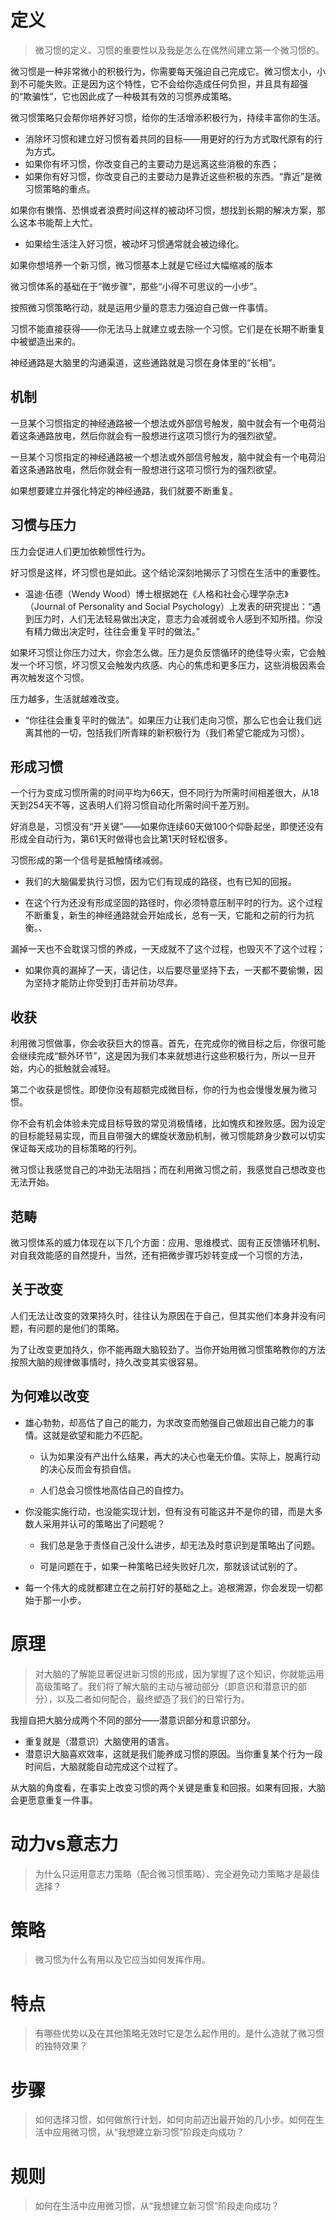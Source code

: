 # 定义

> 微习惯的定义、习惯的重要性以及我是怎么在偶然间建立第一个微习惯的。

微习惯是一种非常微小的积极行为，你需要每天强迫自己完成它。微习惯太小，小到不可能失败。正是因为这个特性，它不会给你造成任何负担，并且具有超强的“欺骗性”，它也因此成了一种极其有效的习惯养成策略。

微习惯策略只会帮你培养好习惯，给你的生活增添积极行为，持续丰富你的生活。

- 消除坏习惯和建立好习惯有着共同的目标——用更好的行为方式取代原有的行为方式。
- 如果你有坏习惯，你改变自己的主要动力是远离这些消极的东西；
- 如果你有好习惯，你改变自己的主要动力是靠近这些积极的东西。“靠近”是微习惯策略的重点。

如果你有懒惰、恐惧或者浪费时间这样的被动坏习惯，想找到长期的解决方案，那么这本书能帮上大忙。

- 如果给生活注入好习惯，被动坏习惯通常就会被边缘化。



如果你想培养一个新习惯，微习惯基本上就是它经过大幅缩减的版本

微习惯体系的基础在于“微步骤”，那些“小得不可思议的一小步”。

按照微习惯策略行动，就是运用少量的意志力强迫自己做一件事情。

习惯不能直接获得——你无法马上就建立或去除一个习惯。它们是在长期不断重复中被塑造出来的。

神经通路是大脑里的沟通渠道，这些通路就是习惯在身体里的“长相”。

## 机制

一旦某个习惯指定的神经通路被一个想法或外部信号触发，脑中就会有一个电荷沿着这条通路放电，然后你就会有一股想进行这项习惯行为的强烈欲望。

一旦某个习惯指定的神经通路被一个想法或外部信号触发，脑中就会有一个电荷沿着这条通路放电，然后你就会有一股想进行这项习惯行为的强烈欲望。

如果想要建立并强化特定的神经通路，我们就要不断重复。

## 习惯与压力

压力会促进人们更加依赖惯性行为。

好习惯是这样，坏习惯也是如此。这个结论深刻地揭示了习惯在生活中的重要性。

- 温迪·伍德（Wendy Wood）博士根据她在《人格和社会心理学杂志》（Journal of Personality and Social Psychology）上发表的研究提出：“遇到压力时，人们无法轻易做出决定，意志力会减弱或令人感到不知所措。你没有精力做出决定时，往往会重复平时的做法。”

如果坏习惯让你压力过大，你会怎么做。压力是负反馈循环的绝佳导火索，它会触发一个坏习惯，坏习惯又会触发内疚感、内心的焦虑和更多压力，这些消极因素会再次触发这个习惯。

压力越多，生活就越难改变。

- “你往往会重复平时的做法”。如果压力让我们走向习惯，那么它也会让我们远离其他的一切，包括我们所青睐的新积极行为（我们希望它能成为习惯）。

## 形成习惯

一个行为变成习惯所需的时间平均为66天，但不同行为所需时间相差很大，从18天到254天不等，这表明人们将习惯自动化所需时间千差万别。

好消息是，习惯没有“开关键”——如果你连续60天做100个仰卧起坐，即使还没有形成全自动行为，第61天时做得也会比第1天时轻松很多。

习惯形成的第一个信号是抵触情绪减弱。

- 我们的大脑偏爱执行习惯，因为它们有现成的路径，也有已知的回报。

- 在这个行为还没有形成坚固的路径时，你必须特意压制平时的行为。这个过程不断重复，新生的神经通路就会开始成长，总有一天，它能和之前的行为抗衡。、

漏掉一天也不会耽误习惯的养成，一天成就不了这个过程，也毁灭不了这个过程；

- 如果你真的漏掉了一天，请记住，以后要尽量坚持下去，一天都不要偷懒，因为坚持才能防止你受到打击并前功尽弃。

## 收获

利用微习惯做事，你会收获巨大的惊喜。首先，在完成你的微目标之后，你很可能会继续完成“额外环节”，这是因为我们本来就想进行这些积极行为，所以一旦开始，内心的抵触就会减轻。

第二个收获是惯性。即使你没有超额完成微目标，你的行为也会慢慢发展为微习惯。

你不会有机会体验未完成目标导致的常见消极情绪，比如愧疚和挫败感。因为设定的目标能轻易实现，而且自带强大的螺旋状激励机制，微习惯能跻身少数可以切实保证每天成功的目标策略的行列。

微习惯让我感觉自己的冲劲无法阻挡；而在利用微习惯之前，我感觉自己想改变也无法开始。

## 范畴

微习惯体系的威力体现在以下几个方面：应用、思维模式、固有正反馈循环机制、对自我效能感的自然提升，当然，还有把微步骤巧妙转变成一个习惯的方法，

## 关于改变

人们无法让改变的效果持久时，往往认为原因在于自己，但其实他们本身并没有问题，有问题的是他们的策略。

为了让改变更加持久，你不能再跟大脑较劲了。当你开始用微习惯策略教你的方法按照大脑的规律做事情时，持久改变其实很容易。

## 为何难以改变

- 雄心勃勃，却高估了自己的能力，为求改变而勉强自己做超出自己能力的事情。这就是欲望和能力不匹配。

  - 认为如果没有产出什么结果，再大的决心也毫无价值。实际上，脱离行动的决心反而会有损自信。

  - 人们总会习惯性地高估自己的自控力。

- 你没能实施行动，也没能实现计划，但有没有可能这并不是你的错，而是大多数人采用并认可的策略出了问题呢？

  - 我们总是急于责怪自己没什么进步，却无法及时意识到是策略出了问题。

  - 可是问题在于，如果一种策略已经失败好几次，那就该试试别的了。

- 每一个伟大的成就都建立在之前打好的基础之上。追根溯源，你会发现一切都始于那一小步。

# 原理

> 对大脑的了解能显著促进新习惯的形成，因为掌握了这个知识，你就能运用高级策略了。我们将了解大脑的主动与被动部分（即意识和潜意识的部分），以及二者如何配合，最终塑造了我们的日常行为。

我擅自把大脑分成两个不同的部分——潜意识部分和意识部分。

- 重复就是（潜意识）大脑使用的语言。
- 潜意识大脑喜欢效率，这就是我们能养成习惯的原因。当你重复某个行为一段时间后，大脑就能自动完成这个过程了。

从大脑的角度看，在事实上改变习惯的两个关键是重复和回报。如果有回报，大脑会更愿意重复一件事。

# 动力vs意志力

> 为什么只运用意志力策略（配合微习惯策略）、完全避免动力策略才是最佳选择？

# 策略

> 微习惯为什么有用以及它应当如何发挥作用。

# 特点

> 有哪些优势以及在其他策略无效时它是怎么起作用的。是什么造就了微习惯的独特效果？

# 步骤

> 如何选择习惯，如何做旅行计划，如何向前迈出最开始的几小步。如何在生活中应用微习惯，从“我想建立新习惯”阶段走向成功？

# 规则

> 如何在生活中应用微习惯，从“我想建立新习惯”阶段走向成功？